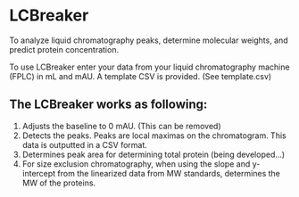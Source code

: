 # LCBreaker
To analyze liquid chromatography peaks, determine molecular weights, and predict protein concentration.

To use LCBreaker enter your data from your liquid chromatography machine (FPLC) in mL and mAU. A template CSV is provided. (See template.csv) 

## The LCBreaker works as following:
1. Adjusts the baseline to 0 mAU. (This can be removed)
2. Detects the peaks. Peaks are local maximas on the chromatogram. This data is outputted in a CSV format.
3. Determines peak area for determining total protein (being developed...)
4. For size exclusion chromatography, when using the slope and y-intercept from the linearized data from MW standards, determines the MW of the proteins.


